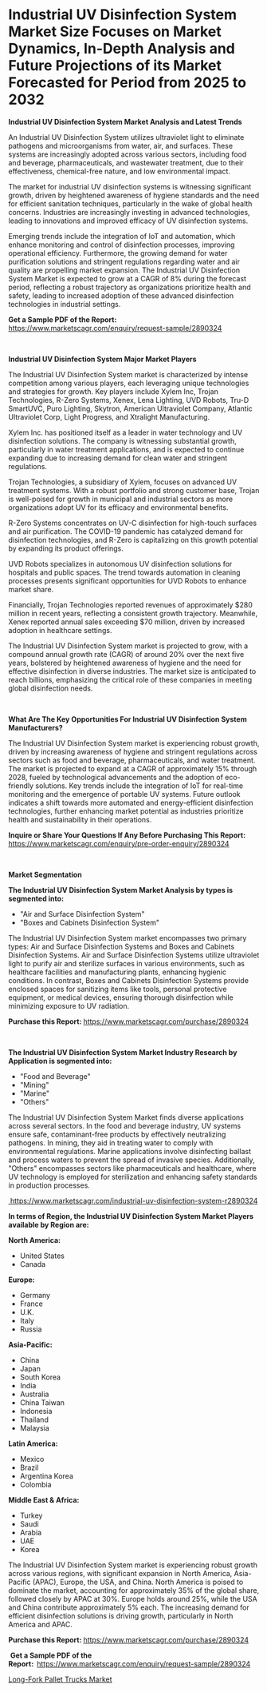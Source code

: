 <p><h1>Industrial UV Disinfection System Market Size Focuses on Market Dynamics, In-Depth Analysis and Future Projections of its Market Forecasted for Period from 2025 to 2032</h1></p><p><strong>Industrial UV Disinfection System Market Analysis and Latest Trends</strong></p>
<p><p>An Industrial UV Disinfection System utilizes ultraviolet light to eliminate pathogens and microorganisms from water, air, and surfaces. These systems are increasingly adopted across various sectors, including food and beverage, pharmaceuticals, and wastewater treatment, due to their effectiveness, chemical-free nature, and low environmental impact. </p><p>The market for industrial UV disinfection systems is witnessing significant growth, driven by heightened awareness of hygiene standards and the need for efficient sanitation techniques, particularly in the wake of global health concerns. Industries are increasingly investing in advanced technologies, leading to innovations and improved efficacy of UV disinfection systems. </p><p>Emerging trends include the integration of IoT and automation, which enhance monitoring and control of disinfection processes, improving operational efficiency. Furthermore, the growing demand for water purification solutions and stringent regulations regarding water and air quality are propelling market expansion. The Industrial UV Disinfection System Market is expected to grow at a CAGR of 8% during the forecast period, reflecting a robust trajectory as organizations prioritize health and safety, leading to increased adoption of these advanced disinfection technologies in industrial settings.</p></p>
<p><strong>Get a Sample PDF of the Report:&nbsp;</strong> <a href="https://www.marketscagr.com/enquiry/request-sample/2890324?utm_campaign=3452&utm_medium=2&utm_source=Github&utm_content=ia&utm_term=14032025&utm_id=industrial-uv-disinfection-system">https://www.marketscagr.com/enquiry/request-sample/2890324</a></p>
<p>&nbsp;</p>
<p><strong>Industrial UV Disinfection System Major Market Players</strong></p>
<p><p>The Industrial UV Disinfection System market is characterized by intense competition among various players, each leveraging unique technologies and strategies for growth. Key players include Xylem Inc, Trojan Technologies, R-Zero Systems, Xenex, Lena Lighting, UVD Robots, Tru-D SmartUVC, Puro Lighting, Skytron, American Ultraviolet Company, Atlantic Ultraviolet Corp, Light Progress, and Xtralight Manufacturing. </p><p>Xylem Inc. has positioned itself as a leader in water technology and UV disinfection solutions. The company is witnessing substantial growth, particularly in water treatment applications, and is expected to continue expanding due to increasing demand for clean water and stringent regulations.</p><p>Trojan Technologies, a subsidiary of Xylem, focuses on advanced UV treatment systems. With a robust portfolio and strong customer base, Trojan is well-poised for growth in municipal and industrial sectors as more organizations adopt UV for its efficacy and environmental benefits.</p><p>R-Zero Systems concentrates on UV-C disinfection for high-touch surfaces and air purification. The COVID-19 pandemic has catalyzed demand for disinfection technologies, and R-Zero is capitalizing on this growth potential by expanding its product offerings.</p><p>UVD Robots specializes in autonomous UV disinfection solutions for hospitals and public spaces. The trend towards automation in cleaning processes presents significant opportunities for UVD Robots to enhance market share.</p><p>Financially, Trojan Technologies reported revenues of approximately $280 million in recent years, reflecting a consistent growth trajectory. Meanwhile, Xenex reported annual sales exceeding $70 million, driven by increased adoption in healthcare settings.</p><p>The Industrial UV Disinfection System market is projected to grow, with a compound annual growth rate (CAGR) of around 20% over the next five years, bolstered by heightened awareness of hygiene and the need for effective disinfection in diverse industries. The market size is anticipated to reach billions, emphasizing the critical role of these companies in meeting global disinfection needs.</p></p>
<p>&nbsp;</p>
<p><strong>What Are The Key Opportunities For Industrial UV Disinfection System Manufacturers?</strong></p>
<p><p>The Industrial UV Disinfection System market is experiencing robust growth, driven by increasing awareness of hygiene and stringent regulations across sectors such as food and beverage, pharmaceuticals, and water treatment. The market is projected to expand at a CAGR of approximately 15% through 2028, fueled by technological advancements and the adoption of eco-friendly solutions. Key trends include the integration of IoT for real-time monitoring and the emergence of portable UV systems. Future outlook indicates a shift towards more automated and energy-efficient disinfection technologies, further enhancing market potential as industries prioritize health and sustainability in their operations.</p></p>
<p><strong>Inquire or Share Your Questions If Any Before Purchasing This Report:</strong> <a href="https://www.marketscagr.com/enquiry/pre-order-enquiry/2890324?utm_campaign=3452&utm_medium=2&utm_source=Github&utm_content=ia&utm_term=14032025&utm_id=industrial-uv-disinfection-system">https://www.marketscagr.com/enquiry/pre-order-enquiry/2890324</a></p>
<p>&nbsp;</p>
<p><strong>Market Segmentation</strong></p>
<p><strong>The Industrial UV Disinfection System Market Analysis by types is segmented into:</strong></p>
<p><ul><li>"Air and Surface Disinfection System"</li><li>"Boxes and Cabinets Disinfection System"</li></ul></p>
<p><p>The Industrial UV Disinfection System market encompasses two primary types: Air and Surface Disinfection Systems and Boxes and Cabinets Disinfection Systems. Air and Surface Disinfection Systems utilize ultraviolet light to purify air and sterilize surfaces in various environments, such as healthcare facilities and manufacturing plants, enhancing hygienic conditions. In contrast, Boxes and Cabinets Disinfection Systems provide enclosed spaces for sanitizing items like tools, personal protective equipment, or medical devices, ensuring thorough disinfection while minimizing exposure to UV radiation.</p></p>
<p><strong>Purchase this Report:&nbsp;</strong><a href="https://www.marketscagr.com/purchase/2890324?utm_campaign=3452&utm_medium=2&utm_source=Github&utm_content=ia&utm_term=14032025&utm_id=industrial-uv-disinfection-system">https://www.marketscagr.com/purchase/2890324</a></p>
<p>&nbsp;</p>
<p><strong>The Industrial UV Disinfection System Market Industry Research by Application is segmented into:</strong></p>
<p><ul><li>"Food and Beverage"</li><li>"Mining"</li><li>"Marine"</li><li>"Others"</li></ul></p>
<p><p>The Industrial UV Disinfection System Market finds diverse applications across several sectors. In the food and beverage industry, UV systems ensure safe, contaminant-free products by effectively neutralizing pathogens. In mining, they aid in treating water to comply with environmental regulations. Marine applications involve disinfecting ballast and process waters to prevent the spread of invasive species. Additionally, "Others" encompasses sectors like pharmaceuticals and healthcare, where UV technology is employed for sterilization and enhancing safety standards in production processes.</p></p>
<p><a href="https://www.marketscagr.com/industrial-uv-disinfection-system-r2890324?utm_campaign=3452&utm_medium=2&utm_source=Github&utm_content=ia&utm_term=14032025&utm_id=industrial-uv-disinfection-system">&nbsp;https://www.marketscagr.com/industrial-uv-disinfection-system-r2890324</a></p>
<p><strong>In terms of Region, the Industrial UV Disinfection System Market Players available by Region are:</strong></p>
<p>
    <p> <strong> North America: </strong>
        <ul>
            <li>United States</li>
            <li>Canada</li>
        </ul>
        </p> 
    <p> <strong> Europe: </strong>
        <ul>
            <li>Germany</li>
            <li>France</li>
            <li>U.K.</li>
            <li>Italy</li>
            <li>Russia</li>
        </ul>
        </p> 
    <p> <strong> Asia-Pacific: </strong>
        <ul>
            <li>China</li>
            <li>Japan</li>
            <li>South Korea</li>
            <li>India</li>
            <li>Australia</li>
            <li>China Taiwan</li>
            <li>Indonesia</li>
            <li>Thailand</li>
            <li>Malaysia</li>
        </ul>
        </p> 
    <p> <strong> Latin America: </strong>
        <ul>
            <li>Mexico</li>
            <li>Brazil</li>
            <li>Argentina Korea</li>
            <li>Colombia</li>
        </ul>
        </p> 
    <p> <strong> Middle East & Africa: </strong>
        <ul>
            <li>Turkey</li>
            <li>Saudi</li>
            <li>Arabia</li>
            <li>UAE</li>
            <li>Korea</li>
        </ul>
    </p>
    </p>
<p><p>The Industrial UV Disinfection System market is experiencing robust growth across various regions, with significant expansion in North America, Asia-Pacific (APAC), Europe, the USA, and China. North America is poised to dominate the market, accounting for approximately 35% of the global share, followed closely by APAC at 30%. Europe holds around 25%, while the USA and China contribute approximately 5% each. The increasing demand for efficient disinfection solutions is driving growth, particularly in North America and APAC.</p></p>
<p><strong>Purchase this Report: </strong><a href="https://www.marketscagr.com/purchase/2890324?utm_campaign=3452&utm_medium=2&utm_source=Github&utm_content=ia&utm_term=14032025&utm_id=industrial-uv-disinfection-system">https://www.marketscagr.com/purchase/2890324</a></p>
<p>&nbsp;<strong>Get a Sample PDF of the Report:&nbsp;&nbsp;</strong><a href="https://www.marketscagr.com/enquiry/request-sample/2890324?utm_campaign=3452&utm_medium=2&utm_source=Github&utm_content=ia&utm_term=14032025&utm_id=industrial-uv-disinfection-system">https://www.marketscagr.com/enquiry/request-sample/2890324</a></p>
<p><strong></strong></p>
<p><p><a href="https://github.com/saeiddaemo/Market-Research-Report-List-1/blob/main/long-fork-pallet-trucks-market.md?utm_campaign=3452&utm_medium=2&utm_source=Github&utm_content=ia&utm_term=14032025&utm_id=industrial-uv-disinfection-system">Long-Fork Pallet Trucks Market</a></p></p>